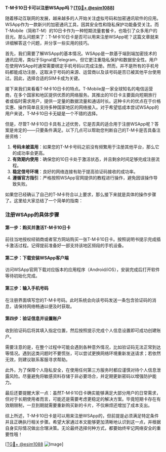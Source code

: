 **T-M卡10日卡可以注册WSApp吗？[[TG💪+ @esim1088](https://t.me/s/esim1088)]**

随着移动互联网的发展，越来越多的人开始关注虚拟号码和加密通讯软件的应用。WSApp作为一款新兴的加密通讯工具，因其安全性和隐私保护功能备受关注。而T-Mobile（简称T-M）的10日卡作为一种短期流量套餐卡，也吸引了众多用户的目光。那么问题来了：T-M卡10日卡是否可以用来注册WSApp呢？这篇文章就来详细解答这个问题，并分享一些实用的技巧。

首先，我们需要了解WSApp的基本情况。WSApp是一款基于端到端加密技术的通讯应用，类似于Signal或Telegram，但它更注重隐私保护和数据安全性。用户在使用WSApp时通常需要绑定手机号码以完成注册。然而，并不是所有的手机号码都能成功注册，这取决于号码的来源、运营商以及该号码是否已被其他平台使用过。因此，选择合适的SIM卡成为关键。

接下来我们来看看T-M卡10日卡的特点。T-Mobile是一家全球知名的电信运营商，在多个国家和地区提供优质的网络服务。其推出的10日卡主要面向短期旅行者或临时需求用户，提供一定量的数据流量和通话时长。这种卡片的优点在于价格实惠、操作简单且支持多种国家地区的网络接入。对于希望低成本尝试WSApp的用户来说，T-M卡10日卡无疑是一个不错的选择。

但是，尽管T-M卡10日卡具有上述优势，它是否真的适合用于注册WSApp呢？答案是肯定的——只要条件满足。以下几点可以帮助您判断自己的T-M卡是否具备注册资格：

1. **号码未被滥用**：如果您的T-M卡号码之前没有频繁用于注册其他平台，那么它的成功率会更高。
2. **有效期内使用**：确保您的10日卡处于激活状态，并且剩余时间足够完成注册流程。
3. **稳定信号环境**：良好的网络连接有助于提高验证码接收的成功率。
4. **遵循官方指引**：严格按照WSApp官网提供的教程进行操作，避免因误操作导致失败。

如果您已经确认了自己的T-M卡符合以上要求，那么接下来就是具体的操作步骤了。这里给大家总结了一个简单的指南：

### 注册WSApp的具体步骤

#### 第一步：购买并激活T-M卡10日卡
前往当地授权经销商或者官方网站购买一张T-M卡10日卡。按照说明书提示完成插卡激活过程。记得提前准备好一部支持该地区频段的手机设备。

#### 第二步：下载安装WSApp客户端
访问WSApp官网下载对应版本的应用程序（Android/iOS），安装完成后打开软件等待初始化完成。

#### 第三步：输入手机号码
在注册界面填写您的T-M卡号码。此时系统会向该号码发送一条包含验证码的消息，请保持网络畅通以便及时获取。

#### 第四步：验证信息并设置账户
收到验证码后将其填入指定位置，然后按照提示完成个人信息设置即可成功创建账户。

需要注意的是，在整个过程中可能会遇到各种意外情况，比如验证码无法正常到达等情况。遇到这类问题时不要慌张，可以尝试更换网络环境重新发送请求；若依然无效，则建议联系客服寻求帮助。

此外，为了保障个人隐私安全，在使用任何第三方服务时都应谨慎对待个人信息泄露风险。尽量避免将敏感资料存储于非必要场合，并定期更新密码以增强防护能力。

最后还要提醒大家一点：虽然T-M卡10日卡确实能够满足大部分用户的日常需求，但对于长期使用者而言，可能还是需要考虑更稳定的解决方案。毕竟短期卡存在有效期限制，一旦到期就需要重新购买新的卡片，不仅麻烦还增加了成本支出。

综上所述，T-M卡10日卡是可以用来注册WSApp的，但前提是必须满足特定条件并且正确执行相关步骤。希望大家通过本文能够更加清晰地认识到这一点，并根据自身实际情况做出合理决策。无论最终选择何种方式，都要始终牢记网络安全的重要性哦！

[[TG💪+ @esim1088](https://t.me/s/esim1088) ![Image](https://i.postimg.cc/4NQfJmqS/Snipaste-2025-05-13-00-14-12.png)]